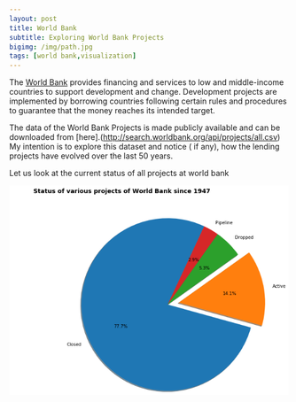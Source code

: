 ```yaml
---
layout: post
title: World Bank
subtitle: Exploring World Bank Projects
bigimg: /img/path.jpg
tags: [world bank,visualization]
---
```


The [World Bank](https://www.worldbank.org/) provides financing and services to low and middle-income countries to support development and change. Development projects are implemented by borrowing countries following certain rules and procedures to guarantee that the money reaches its intended target.

The data of the World Bank Projects is made publicly available and can be downloaded from [here].(http://search.worldbank.org/api/projects/all.csv)  My intention is to explore this dataset and notice ( if any), how the lending projects have evolved over the last 50 years.

Let us look at the current status of all projects at world bank

![Project status](/img/project_status.png)
